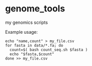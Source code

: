 # genome_tools
my genomics scripts

Example usage:

```
echo "name,count" > my_file.csv
for fasta in data/*.fa; do
  count=$( bash count_seq.sh $fasta )
  echo "$fasta,$count"
done >> my_file.csv
```
